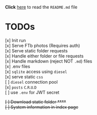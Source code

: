 **Click** [here](README.md) to read the `README.md` file
# TODOs
[x] Init run  
[x] Serve FTb photos (Requires auth)  
[x] Serve static folder requests  
[x] Handle either folder or file requests  
[x] Handle markdown (reject NOT `.md`) files  
[x] .env files  
[x] `sqlite` access using `diesel`  
[x] serve static `css`  
[ ] `diesel` connection pool  
[x] `posts` `C`.`R`.`U`.`D`  
[ ] use `.env` for JWT secret  

~~[ ] Download static folder  ****~~  
~~[ ] System information in index page~~  
